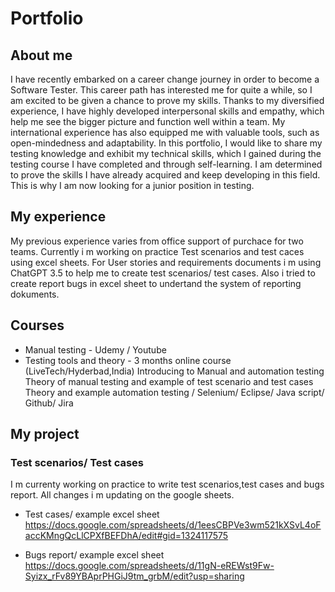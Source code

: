# Portfolio

## About me 

I have recently embarked on a career change journey in order to become a Software Tester. This career path has interested me for quite a while, so I am excited to be given a chance to prove my skills. Thanks to my diversified experience, I have highly developed interpersonal skills and empathy, which help me see the bigger picture and function well within a team. My international experience has also equipped me with valuable tools, such as open-mindedness and adaptability. In this portfolio, I would like to share my testing knowledge and exhibit my technical skills, which I gained during the testing course I have completed and through self-learning. I am determined to prove the skills I have already acquired and keep developing in this field. This is why I am now looking for a junior position in testing.

## My experience

My previous experience varies from office support of purchace for two teams.
Currently i m working on practice Test scenarios and test caces using excel sheets. 
For User stories and  requirements documents i m using ChatGPT 3.5 to help me to create test scenarios/ test cases. 
Also i tried to create report bugs in excel sheet to undertand the system of reporting dokuments.


## Courses

- Manual testing - Udemy / Youtube
- Testing tools and theory - 3 months online course (LiveTech/Hyderbad,India)
                             Introducing to Manual and automation testing
                             Theory of manual testing and example of test scenario and test cases
                             Theory and example automation testing / Selenium/ Eclipse/ Java script/ Github/ Jira



## My project

### Test scenarios/ Test cases 

I m currenty working on practice to write test scenarios,test cases and bugs report.
All changes i m updating on the google sheets. 

- Test cases/ example excel sheet  https://docs.google.com/spreadsheets/d/1eesCBPVe3wm521kXSvL4oFaccKMngQcLlCPXfBEFDhA/edit#gid=1324117575

- Bugs report/ example excel sheet  https://docs.google.com/spreadsheets/d/11gN-eREWst9Fw-Syizx_rFv89YBAprPHGiJ9tm_grbM/edit?usp=sharing





